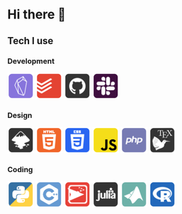 # Hi there 👋


## Tech I use

### Development
[<img src="pics/obs-sqr.png" height="60">](https://github.com/obsidianmd)
[<img src="pics/todo-sqr.png" height="60">](https://todoist.com/features)
[<img src="pics/git-sqr.png" height="60">](https://github.com/)
[<img src="pics/sla-sqr.png" height="60">](https://slack.com/)


### Design
[<img src="pics/ink-sqr.png" height="60">](https://inkscape.org/)
[<img src="pics/html-sqr.png" height="60">](https://en.wikipedia.org/wiki/HTML5)
[<img src="pics/css-sqr.png" height="60">](https://en.wikipedia.org/wiki/CSS_(disambiguation))
[<img src="pics/js-sqr.png" height="60">]()
[<img src="pics/php-sqr.png" height="60">](https://en.wikipedia.org/wiki/PHP)
[<img src="pics/tex-sqr.png" height="60">](https://en.wikipedia.org/wiki/LaTeX)

### Coding

[<img src="pics/pyt-sqr.png" height="60">](https://www.python.org/)
[<img src="pics/cpp-sqr.png" height="60">](https://en.wikipedia.org/wiki/C%2B%2B)
[<img src="pics/net-sqr.png" height="60">](https://ccl.northwestern.edu/netlogo/)
[<img src="pics/jul-sqr.png" height="60">](https://julialang.org/)
[<img src="pics/mat-sqr.png" height="60">](https://www.mathworks.com/products/matlab.html)
[<img src="pics/r-sqr.png" height="60">](https://www.r-project.org/)
















<!--
**bartlomiejnowak94/bartlomiejnowak94** is a ✨ _special_ ✨ repository because its `README.md` (this file) appears on your GitHub profile.

Here are some ideas to get you started:

- 🔭 I’m currently working on ...
- 🌱 I’m currently learning ...
- 👯 I’m looking to collaborate on ...
- 🤔 I’m looking for help with ...
- 💬 Ask me about ...
- 📫 How to reach me: ...
- 😄 Pronouns: ...
- ⚡ Fun fact: ...
-->
